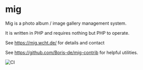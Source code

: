 # mig

Mig is a photo album / image gallery management system.

It is written in PHP and requires nothing but PHP to operate.

See https://mig.wcht.de/ for details and contact

See https://github.com/Boris-de/mig-contrib for helpful utilities.

![CI](https://github.com/Boris-de/mig/workflows/CI/badge.svg)
